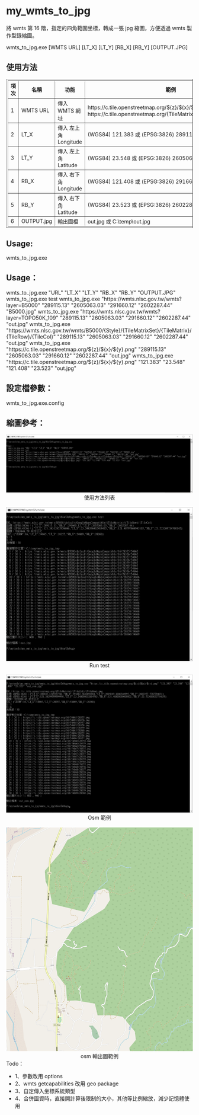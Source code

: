 # my_wmts_to_jpg
將 wmts 第 16 階，指定的四角範圍坐標，轉成一張 jpg 縮圖，方便透過 wmts 製作型錄縮圖。

wmts_to_jpg.exe [WMTS URL] [LT_X] [LT_Y] [RB_X] [RB_Y] [OUTPUT.JPG]

<h2>使用方法</h2>

<table border="1" cellpadding="0" cellspacing="0" style="padding:3px;">
<thead>
<tr>
    <th>項次</th>
    <th>名稱</th>
    <th>功能</th>
    <th>範例</th>
</th>
</thead>
<tbody>
<tr>
    <td>1</td>
    <td>WMTS URL</td>
    <td>傳入 WMTS 網址</td>
    <td>
https://c.tile.openstreetmap.org/${z}/${x}/${y}.png
或
https://c.tile.openstreetmap.org/{TileMatrix}/{TileCol}/{TileRow}.png
    </td>
</tr>
<tr>
    <td>2</td>
    <td>LT_X</td>
    <td>傳入 左上角 Longitude</td>
    <td>(WGS84) 121.383 或 (EPSG:3826) 289115.13</td>
</tr>    
<tr>
    <td>3</td>
    <td>LT_Y</td>
    <td>傳入 左上角 Latitude</td>
    <td>(WGS84) 23.548 或 (EPSG:3826) 2605063.03</td>
</tr>
<tr>
    <td>4</td>
    <td>RB_X</td>
    <td>傳入 右下角 Longitude</td>
    <td>(WGS84) 121.408 或 (EPSG:3826) 291660.12</td>
</tr>
<tr>
    <td>5</td>
    <td>RB_Y</td>
    <td>傳入 右下角 Latitude</td>
    <td>(WGS84) 23.523 或 (EPSG:3826) 2602287.44</td>
</tr>
<tr>
    <td>6</td>
    <td>OUTPUT.jpg</td>
    <td>輸出圖檔</td>
    <td>out.jpg 或 C:\temp\out.jpg</td>
</tr>
</tbody>
</table>

<h2>Usage:</h2>

wmts_to_jpg.exe

<h2>Usage：</h2>
  wmts_to_jpg.exe "URL" "LT_X" "LT_Y" "RB_X" "RB_Y" "OUTPUT.JPG"
  wmts_to_jpg.exe test
  wmts_to_jpg.exe "https://wmts.nlsc.gov.tw/wmts?layer=B5000" "289115.13" "2605063.03" "291660.12" "2602287.44" "B5000.jpg"
  wmts_to_jpg.exe "https://wmts.nlsc.gov.tw/wmts?layer=TOPO50K_109" "289115.13" "2605063.03" "291660.12" "2602287.44" "out.jpg"
  wmts_to_jpg.exe "https://wmts.nlsc.gov.tw/wmts/B5000/{Style}/{TileMatrixSet}/{TileMatrix}/{TileRow}/{TileCol}" "289115.13" "2605063.03" "291660.12" "2602287.44" "out.jpg"
  wmts_to_jpg.exe "https://c.tile.openstreetmap.org/${z}/${x}/${y}.png" "289115.13" "2605063.03" "291660.12" "2602287.44" "out.jpg"
  wmts_to_jpg.exe "https://c.tile.openstreetmap.org/${z}/${x}/${y}.png" "121.383" "23.548" "121.408" "23.523" "out.jpg"

<h2>設定檔參數：</h2>
wmts_to_jpg.exe.config
<!--輸出庫存的目錄-->
    <add key="tmp_path" value="C:\temp\wmts_to_jpg_tmp" />
    
<h2>縮圖參考：</h2>
  <center>
    <img src="screenshot/01.png">
    使用方法列表    
    <br>    
    <br>
    <img src="screenshot/02.png">
    Run test
    <br>    
    <br>
    <img src="screenshot/03.png">
    Osm 範例
    <br>    
    <br>
    <img src="screenshot/out_osm.jpg">
    osm 輸出圖範例
    <br>
    
  </center>
Todo：
<ul>
  <li>1、參數改用 options</li>
  <li>2、wmts getcapabilities 改用 geo package</li>
  <li>3、自定傳入坐標系統類型</li>
  <li>4、合併圖資時，直接開計算後限制的大小，其他等比例縮放，減少記憶體使用</li>
</li>
